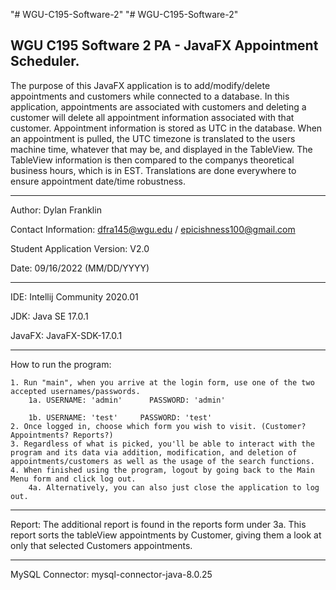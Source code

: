 "# WGU-C195-Software-2" 
"# WGU-C195-Software-2" 

WGU C195 Software 2 PA - JavaFX Appointment Scheduler. 
---

The purpose of this JavaFX application is to add/modify/delete appointments and customers while connected to a database. In this application, appointments are associated with customers and deleting a customer will delete all appointment information associated with that customer. Appointment information is stored as 	      UTC in the database. When an appointment is pulled, the UTC timezone is translated to the users machine time, whatever that may be, and displayed in the                TableView. The TableView information is then compared to the companys theoretical business hours, which is in EST. Translations are done everywhere to ensure 	    appointment date/time robustness. 

---

Author: Dylan Franklin

Contact Information: dfra145@wgu.edu / epicishness100@gmail.com

Student Application Version: V2.0

Date: 09/16/2022 (MM/DD/YYYY)

---

IDE: Intellij Community 2020.01

JDK: Java SE 17.0.1

JavaFX: JavaFX-SDK-17.0.1

---

How to run the program: 
	
	1. Run "main", when you arrive at the login form, use one of the two accepted usernames/passwords.
		1a. USERNAME: 'admin'      PASSWORD: 'admin'
		
		1b. USERNAME: 'test'	 PASSWORD: 'test'
	2. Once logged in, choose which form you wish to visit. (Customer? Appointments? Reports?)
	3. Regardless of what is picked, you'll be able to interact with the program and its data via addition, modification, and deletion of appointments/customers as well as the usage of the search functions.
	4. When finished using the program, logout by going back to the Main Menu form and click log out.
		4a. Alternatively, you can also just close the application to log out.

---

Report: The additional report is found in the reports form under 3a. This report sorts the tableView appointments by Customer, giving them a look at only that selected Customers appointments.

---

MySQL Connector: mysql-connector-java-8.0.25

